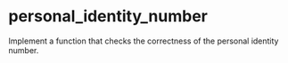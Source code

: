 # personal_identity_number
Implement a function that checks the correctness of the personal identity number.
